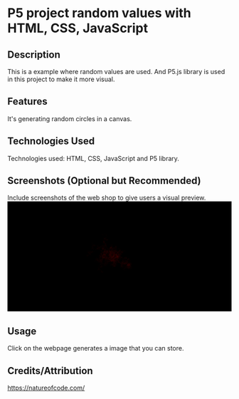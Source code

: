 # P5 project random values with HTML, CSS, JavaScript

## Description
This is a example where random values are used. And P5.js library is used in this project to make it more visual.

## Features
It's generating random circles in a canvas.

## Technologies Used
Technologies used: HTML, CSS, JavaScript and P5 library.

## Screenshots (Optional but Recommended)
Include screenshots of the web shop to give users a visual preview.
![screenshot showing functions of random position](img.png)
## Usage
Click on the webpage generates a image that you can store.

## Credits/Attribution
https://natureofcode.com/ 